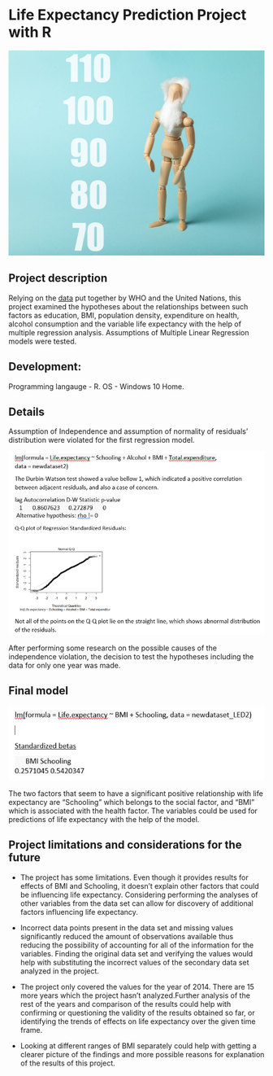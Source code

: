 # Life Expectancy Prediction Project with R

![picture](https://github.com/natacasey/Life_Expectancy_Prediction_Project_with_R/blob/master/_assets/life_expectancy_pic%20(1).jpg)

## Project description

Relying on the [data](https://www.kaggle.com/kumarajarshi/life-expectancy-who) put together by WHO and the United Nations, this project examined the hypotheses about the relationships between such factors as education, BMI, population density, expenditure on health, alcohol consumption and the variable life expectancy with the help of multiple regression analysis. 
Assumptions of Multiple Linear Regression models were tested. 

## Development:
Programming langauge - R. OS - Windows 10 Home.

## Details 

Assumption of Independence and assumption of normality of residuals’ distribution were violated for the first regression model.

![violations](https://github.com/natacasey/Life_Expectancy_Prediction_Project_with_R/blob/master/_assets/violations.PNG)

After performing some research on the possible causes of the independence violation, the decision to test the hypotheses including the data for only one year was made. 

## Final model

![final model](https://github.com/natacasey/Life_Expectancy_Prediction_Project_with_R/blob/master/_assets/final_model.PNG)

The two factors that seem to have a significant positive relationship with life expectancy are “Schooling” which belongs to the social factor, and “BMI” which is associated with the health factor. 
The variables could be used for predictions of life expectancy with the help of the model. 

## Project limitations and considerations for the future

- The project has some limitations. Even though it provides results for effects of BMI and Schooling, it doesn’t explain other factors that could be influencing life expectancy. 
Considering performing the analyses of other variables from the data set can allow for discovery of additional factors influencing life expectancy.

- Incorrect data points present in the data set and missing values significantly reduced the amount of observations available thus reducing the possibility of accounting for all of the information for the variables. Finding the original data set and verifying the values would help with substituting the incorrect values of the secondary data set analyzed in the project.

- The project only covered the values for the year of 2014. There are 15 more years which the project hasn’t analyzed.Further analysis of the rest of the years and comparison of the results could help with confirming or questioning the validity of the results obtained so far, or identifying the trends of effects on life expectancy over the given time frame.

- Looking at different ranges of BMI separately could help with getting a clearer picture of the findings and more possible reasons for explanation of the results of this project.


















